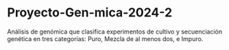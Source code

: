 # Proyecto-Gen-mica-2024-2
Análisis de genómica que clasifica experimentos de cultivo y secuenciación genética en tres categorías: Puro, Mezcla de al menos dos, e Impuro. 
